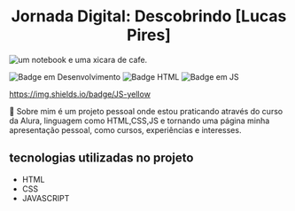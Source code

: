 <h1 align="center"> Jornada Digital: Descobrindo [Lucas Pires] </h1>

![um notebook e uma xicara de cafe.](/image/https://pasteboard.co/lFM2nFgxVjDI.jpg "notebook e cafe.")

![Badge em Desenvolvimento](https://img.shields.io/badge/status-em%20andamento-blue) ![Badge HTML](https://img.shields.io/badge/HTML-orange) ![Badge em JS](https://img.shields.io/badge/status-em%20andamento-blue)



https://img.shields.io/badge/JS-yellow

:page_facing_up: Sobre mim é um projeto pessoal onde estou praticando através do curso da Alura, linguagem como HTML,CSS,JS e tornando uma página minha apresentação pessoal, como cursos, experiências e interesses.

## tecnologias utilizadas no projeto
* HTML
* CSS
* JAVASCRIPT




